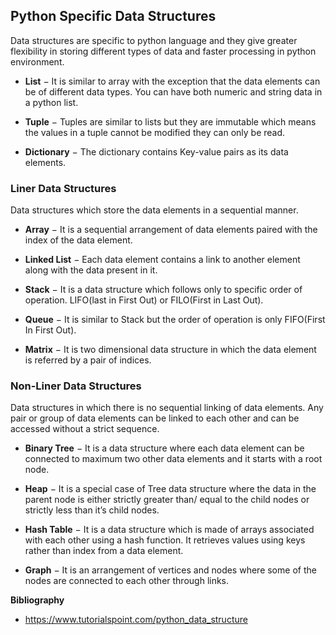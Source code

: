 ## Python Specific Data Structures

Data structures are specific to python language and they give greater flexibility in storing different types of data and faster processing in python environment.

-   **List**  − It is similar to array with the exception that the data elements can be of different data types. You can have both numeric and string data in a python list.
    
-   **Tuple**  − Tuples are similar to lists but they are immutable which means the values in a tuple cannot be modified they can only be read.
    
-   **Dictionary**  − The dictionary contains Key-value pairs as its data elements.


### Liner Data Structures

Data structures which store the data elements in a sequential manner.

-   **Array**  − It is a sequential arrangement of data elements paired with the index of the data element.
    
-   **Linked List**  − Each data element contains a link to another element along with the data present in it.
    
-   **Stack**  − It is a data structure which follows only to specific order of operation. LIFO(last in First Out) or FILO(First in Last Out).
    
-   **Queue**  − It is similar to Stack but the order of operation is only FIFO(First In First Out).
    
-   **Matrix**  − It is two dimensional data structure in which the data element is referred by a pair of indices.
    

### Non-Liner Data Structures

Data structures in which there is no sequential linking of data elements. Any pair or group of data elements can be linked to each other and can be accessed without a strict sequence.

-   **Binary Tree**  − It is a data structure where each data element can be connected to maximum two other data elements and it starts with a root node.
    
-   **Heap**  − It is a special case of Tree data structure where the data in the parent node is either strictly greater than/ equal to the child nodes or strictly less than it’s child nodes.
    
-   **Hash Table**  − It is a data structure which is made of arrays associated with each other using a hash function. It retrieves values using keys rather than index from a data element.
    
-   **Graph**  − It is an arrangement of vertices and nodes where some of the nodes are connected to each other through links.


**Bibliography**

- https://www.tutorialspoint.com/python_data_structure
